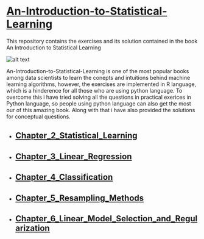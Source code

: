 # [An-Introduction-to-Statistical-Learning](http://faculty.marshall.usc.edu/gareth-james/ISL/)
This repository contains the exercises and its solution contained in the book An Introduction to Statistical Learning

![alt text](https://images.springer.com/sgw/books/medium/9781461471370.jpg)

 An-Introduction-to-Statistical-Learning is one of the most popular books among data scientists to learn the conepts and intuitions behind 
 machine learning algorithms, however, the exercises are implemented in R language, which is a hinderence for all those who are using python
 language. To overcome this i have tried solving all the questions in practical exerices in Python language, so people using python language 
 can also get the most our of this amazing book. Along with that i have also provided the solutions for conceptual questions.
 
- ## [Chapter_2_Statistical_Learning](/Chapter_2/)
- ## [Chapter_3_Linear_Regression](/Chapter_3/)
- ## [Chapter_4_Classification](/Chapter_4/)
- ## [Chapter_5_Resampling_Methods](/Chapter_5/)
- ## [Chapter_6_Linear_Model_Selection_and_Regularization](/Chapter_6/)
